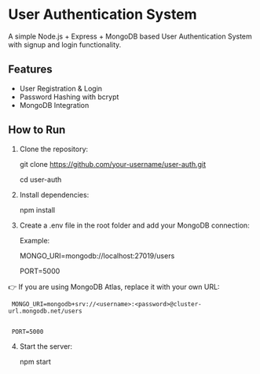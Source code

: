 # User Authentication System

A simple Node.js + Express + MongoDB based User Authentication System with signup and login functionality.

## Features
- User Registration & Login  
- Password Hashing with bcrypt  
- MongoDB Integration  

## How to Run

1. Clone the repository:

   git clone https://github.com/your-username/user-auth.git
   
   cd user-auth

3. Install dependencies:
   
   npm install

5. Create a .env file in the root folder and add your MongoDB connection:

   Example:
   
   MONGO_URI=mongodb://localhost:27019/users
   
   PORT=5000

👉 If you are using MongoDB Atlas, replace it with your own URL:


     MONGO_URI=mongodb+srv://<username>:<password>@cluster-url.mongodb.net/users


     PORT=5000

4. Start the server:

    npm start
